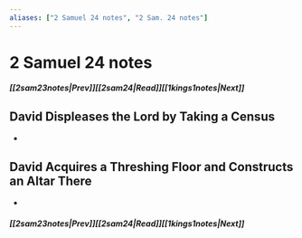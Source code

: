 ```yaml
---
aliases: ["2 Samuel 24 notes", "2 Sam. 24 notes"]
---
```

# 2 Samuel 24 notes
##### <span class=arrow-left></span>[[2sam23notes|Prev]]<span class=navigation-separator></span>[[2sam24|Read]]<span class=navigation-separator></span>[[1kings1notes|Next]]<span class=arrow-right></span>
## David Displeases the Lord by Taking a Census
- 
## David Acquires a Threshing Floor and Constructs an Altar There
- 
##### <span class=arrow-left></span>[[2sam23notes|Prev]]<span class=navigation-separator></span>[[2sam24|Read]]<span class=navigation-separator></span>[[1kings1notes|Next]]<span class=arrow-right></span>
